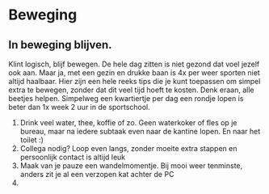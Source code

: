 # Beweging

## In beweging blijven.&#x20;

Klint logisch, blijf bewegen. De hele dag zitten is niet gezond dat voel jezelf ook aan. Maar ja, met een gezin en drukke baan is 4x per weer sporten niet altijd haalbaar. Hier zijn een hele reeks tips die je kunt toepassen om simpel extra te bewegen, zonder dat dit veel tijd hoeft te kosten. Denk eraan, alle beetjes helpen. Simpelweg een kwartiertje per dag een rondje lopen is beter dan 1x week 2 uur in de sportschool.

1. Drink veel water, thee, koffie of zo. Geen waterkoker of fles op je bureau, maar na iedere subtaak even naar de kantine lopen. En naar het toilet :)
2. Collega nodig? Loop even langs, zonder moeite extra stappen en persoonlijk contact is altijd leuk
3. Maak van je pauze een wandelmomentje. Bij mooi weer tenminste, anders zit je al een verzopen kat achter de PC
4.



